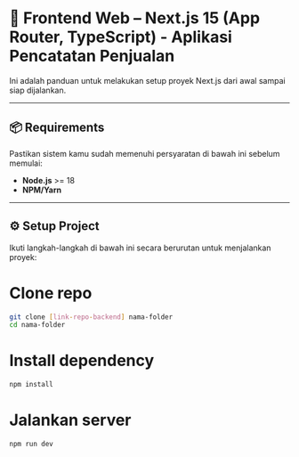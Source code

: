 # 🚀 Frontend Web – Next.js 15 (App Router, TypeScript) - Aplikasi Pencatatan Penjualan

Ini adalah panduan untuk melakukan setup proyek Next.js dari awal sampai siap dijalankan.

---

## 📦 Requirements

Pastikan sistem kamu sudah memenuhi persyaratan di bawah ini sebelum memulai:

-   **Node.js** >= 18
-   **NPM/Yarn**

---

## ⚙️ Setup Project

Ikuti langkah-langkah di bawah ini secara berurutan untuk menjalankan proyek:

# Clone repo
```bash
git clone [link-repo-backend] nama-folder
cd nama-folder
```

# Install dependency
```bash
npm install
```

# Jalankan server
```bash
npm run dev
```
